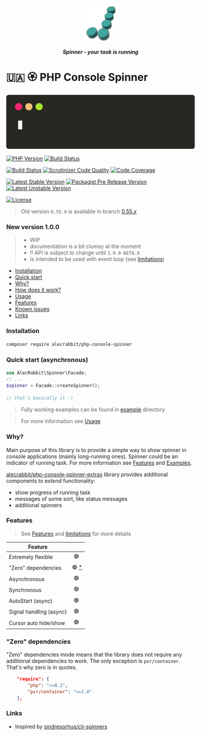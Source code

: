 <p align="center">
  <img alt="Logo" width="100" height="100" src="https://github.com/alecrabbit/php-console-spinner/raw/master/doc/image/logo/logo.png">
</p>

<p align="center">  
<b><i>Spinner - your task is running</i></b>
<br>
</p>

# 🇺🇦 🏵️ PHP Console Spinner

![demo](doc/image/demo/fpdemo.svg)

[![PHP Version](https://img.shields.io/packagist/php-v/alecrabbit/php-console-spinner/dev-master.svg)](https://php.net)
[![Build Status](https://github.com/alecrabbit/php-console-spinner/workflows/build/badge.svg)](https://github.com/alecrabbit/php-console-spinner/actions)

[![Build Status](https://scrutinizer-ci.com/g/alecrabbit/php-console-spinner/badges/build.png?b=master)](https://scrutinizer-ci.com/g/alecrabbit/php-console-spinner/build-status/master)
[![Scrutinizer Code Quality](https://scrutinizer-ci.com/g/alecrabbit/php-console-spinner/badges/quality-score.png?b=master)](https://scrutinizer-ci.com/g/alecrabbit/php-console-spinner/?branch=master)
[![Code Coverage](https://scrutinizer-ci.com/g/alecrabbit/php-console-spinner/badges/coverage.png?b=master)](https://scrutinizer-ci.com/g/alecrabbit/php-console-spinner/?branch=master)

[![Latest Stable Version](https://poser.pugx.org/alecrabbit/php-console-spinner/v/stable)](https://packagist.org/packages/alecrabbit/php-console-spinner)
[![Packagist Pre Release Version](https://img.shields.io/packagist/vpre/alecrabbit/php-console-spinner)](https://packagist.org/packages/alecrabbit/php-console-spinner)
[![Latest Unstable Version](https://poser.pugx.org/alecrabbit/php-console-spinner/v/unstable)](https://packagist.org/packages/alecrabbit/php-console-spinner)

[![License](https://poser.pugx.org/alecrabbit/php-console-spinner/license)](https://packagist.org/packages/alecrabbit/php-console-spinner)

> Old version `0.55.0` is available in branch [0.55.x](https://github.com/alecrabbit/php-console-spinner/tree/0.55.x)

### New version 1.0.0

> - WIP
> - documentation is a bit clumsy at the moment
> - ‼️ API is subject to change until `1.0.0-BETA.0`
> - is intended to be used with event loop (see [limitations](doc/limitations.md))



+ [Installation](#installation)
+ [Quick start](#quickstart)
+ [Why?](#why)
+ [How does it work?](doc/how_does_it_work.md)
+ [Usage](doc/usage.md)
+ [Features](#features)
+ [Known issues](doc/known_issues.md)
+ [Links](#links)

### <a name="installation"></a> Installation

```bash
composer require alecrabbit/php-console-spinner
```

### <a name="quickstart"></a> Quick start (asynchronous)

```php
use AlecRabbit\Spinner\Facade;
// ...
$spinner = Facade::createSpinner();

// that's basically it :)
```

> Fully working examples can be found in [example](example) directory

> For more information see [Usage](doc/usage.md)

### <a name="why"></a>Why?

Main purpose of this library is to provide a simple way to show spinner in console applications
(mainly long-running ones). Spinner could be an indicator of running task. For more information 
see [Features](doc/features.md) and [Examples](example).

[alecrabbit/php-console-spinner-extras](https://github.com/alecrabbit/php-console-spinner-extras) 
library provides additional components to extend functionality:
 - show progress of running task 
 - messages of some sort, like status messages
 - additional spinners

### <a name="features"></a> Features

> See [Features](doc/features.md) and [limitations](doc/limitations.md) for more details

| Feature                |                             | 
|------------------------|:---------------------------:|
| Extremely flexible     |            🟢️ ️            |  
| "Zero" dependencies ️    | 🟢️ [*](doc/limitations.md) |
| Asynchronous           |            🟢️ ️            |
| Synchronous            |            🟢️ ️            |
| AutoStart (async)      |            🟢️ ️            |
| Signal handling (async) |            🟢️ ️            |
| Cursor auto hide/show  |            🟢️ ️            |

### "Zero" dependencies

"Zero" dependencies mode means that the library does not require any additional dependencies to work. The only exception
is `psr/container`. That's why zero is in quotes.
```json
    "require": {
        "php": ">=8.2",
        "psr/container": ">=2.0"
    },
```

### <a name="links"></a> Links

- Inspired by [sindresorhus/cli-spinners](https://github.com/sindresorhus/cli-spinners)
